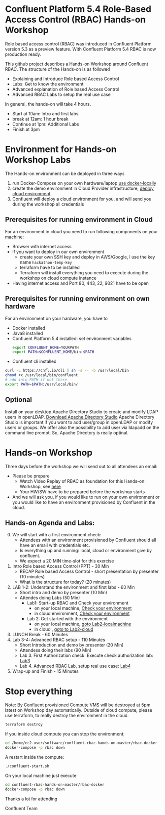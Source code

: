 # Confluent Platform 5.4 Role-Based Access Control (RBAC) Hands-on Workshop

Role based access control (RBAC) was introduced in Confluent Platform version 5.3 as a preview feature. With Confluent Platform 5.4 RBAC is now production ready.

This github project describes a Hands-on Workshop around Confluent RBAC. The structure of the Hands-on is as followed
* Explaining and Introduce Role based Access Control
* Labs: Get to know the environment
* Advanced explanation of Role based Access Control
* Advanced RBAC Labs to setup the real use case

In general, the hands-on will take 4 hours.
* Start at   10am: Intro and first labs
* break at   12am: 1 hour break
* Continue at 1pm: Additional Labs
* Finish at   3pm

# Environment for Hands-on Workshop Labs
The Hands-on environment can be deployed in three ways 
1. run Docker-Compose on your own hardware/laptop [use docker-locally](rbac-docker/)
2. create the demo environment in Cloud Provider infrastructure, [deploy cloud environment](terraform/)
3. Confluent will deploy a cloud environment for you, and will send you during the workshop all credentials

## Prerequisites for running environment in Cloud
For an environment in cloud you need to run following components on your machine: 
* Browser with internet access
* if you want to deploy in our own environment
  - create your own SSH key and deploy in AWS/Google, I use the key name `hackathon-temp-key`
  - terraform have to be installed
  - Terraform will install everything you need to execute during the workshop on cloud compute instance
* Having internet access and Port 80, 443, 22, 9021 have to be open

## Prerequisites for running environment on own hardware
For an environment on your hardware, you have to 
- Docker installed
- Java8 installed
- Confluent Platform 5.4 installed: set environment variables
  ```bash  
  export CONFLUENT_HOME=YOURPATH
  export PATH=$CONFLUENT_HOME/bin:$PATH
  ```
- Confluent cli installed
```bash
curl -L https://cnfl.io/cli | sh -s -- -b /usr/local/bin
chmod +x /usr/local/bin/confluent
# add into PATH if not there
export PATH=$PATH:/usr/local/bin/
```

## Optional
Install on your desktop Apache Directory Studio to create and modify LDAP users in openLDAP. [Download Apache Directory Studio](https://directory.apache.org/studio/downloads.html)
Apache Directory Studio is important if you want to add user/group in openLDAP or modify users or groups.
We offer also the possibility to add user via ldapadd on the command line prompt. So, Apache Directory is really optinal.

# Hands-on Workshop
Three days before the workshop we will send out to all attendees an email:
* Please be prepare
  * Watch Video Replay of RBAC as foundation for this Hands-on Workshop, see [here](https://events.confluent.io/kitchentour2020)
  * Your HW/SW have to be prepared before the workshop starts
* And we will ask you, if you would like to run on your own environment or you would like to have an environment provisioned by Confluent in the cloud.

## Hands-on Agenda and Labs:
0. We will start with a first environment check:
   * Attendees with an environment provisioned by Confluent should all have an email with credentials etc.
   * Is everything up and running: local, cloud or environment give by confluent.
   * We expect a 20 MIN time-slot for this exercise
1. Intro Role based Access Control (PPT)              -   30 Min
   * RECAP Role based Access Control - short presentation by presenter (10 minutes)
   * What is the structure for today? (20 minutes)
2. LAB 1-2: Understand the environment and first labs -   60 Min                                               
   * Short intro and demo by presenter (10 Min)
   * Attendes doing Labs (50 Min)
     * Lab1: Start-up RBAC and Check your environment
       - on your local machine, [Check your environment](labs/Lab1-localmachine.md/)
       - in cloud environment, [Check your environment](labs/Lab1-cloud.md)
     * Lab 2: Get started with the environment
       - on your local machine, [goto Lab2-localmachine](labs/Lab2-localmachine.md)
       - in cloud , [goto to Lab2-cloud](labs/Lab2-cloud.md)
3. LUNCH Break                                         -     60 Minutes
4. Lab 3-4: Advanced RBAC setup                        -    110 Minutes         
   * Short Introduction and demo by presenter (20 Min)
   * Attendess doing their labs (90 Min)
   * Lab 3. First Authorization check: Execute check authorization lab: [Lab3](labs/Lab3.md)
   * Lab 4. Advanced RBAC Lab, setup real use case: [Lab4](labs/Lab4.md)
5. Wrap-up and Finish                                 -     15 Minutes

# Stop everything
Note: By Confluent provisioned Compute VMS will be destroyed at 5pm latest on Workshop day automatically.
Outside of cloud compute, please use terraform, to really destroy the environment in the cloud:
```bash
terraform destroy
```
If you inside cloud compute you can stop the environment;
```bash
cd /home/ec2-user/software/confluent-rbac-hands-on-master/rbac-docker
docker-compose -p rbac down
```
A restart inside the compute:
```bash
./confluent-start.sh
```
On your local machine just execute
```bash
cd confluent-rbac-hands-on-master/rbac-docker
docker-compose -p rbac down
```

Thanks a lot for attending

Confluent Team

